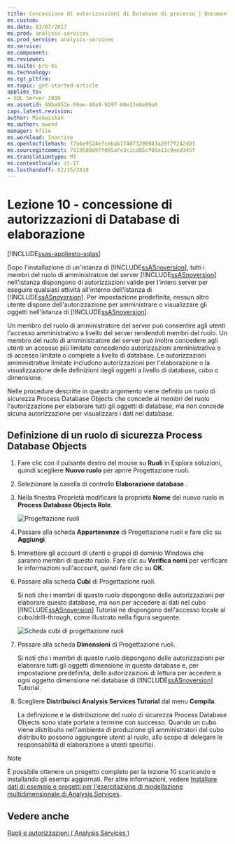 ```yaml
---
title: Concessione di autorizzazioni di Database di processo | Documenti Microsoft
ms.custom: 
ms.date: 03/07/2017
ms.prod: analysis-services
ms.prod_service: analysis-services
ms.service: 
ms.component: 
ms.reviewer: 
ms.suite: pro-bi
ms.technology: 
ms.tgt_pltfrm: 
ms.topic: get-started-article
applies_to:
- SQL Server 2016
ms.assetid: 69ba952e-09ae-49a9-9297-00e32e8e89a8
caps.latest.revision: 
author: Minewiskan
ms.author: owend
manager: kfile
ms.workload: Inactive
ms.openlocfilehash: f7a6e9524efcebab174073290983a20f7f242d81
ms.sourcegitcommit: 7519508d97f095afe3c1cd85cf09a13c9eed345f
ms.translationtype: MT
ms.contentlocale: it-IT
ms.lasthandoff: 02/15/2018
---
```

# <a name="lesson-10---granting-process-database-permissions"></a>Lezione 10 - concessione di autorizzazioni di Database di elaborazione
[!INCLUDE[ssas-appliesto-sqlas](../includes/ssas-appliesto-sqlas.md)]

Dopo l'installazione di un'istanza di [!INCLUDE[ssASnoversion](../includes/ssasnoversion-md.md)], tutti i membri del ruolo di amministratore del server [!INCLUDE[ssASnoversion](../includes/ssasnoversion-md.md)] nell'istanza dispongono di autorizzazioni valide per l'intero server per eseguire qualsiasi attività all'interno dell'istanza di [!INCLUDE[ssASnoversion](../includes/ssasnoversion-md.md)]. Per impostazione predefinita, nessun altro utente dispone dell'autorizzazione per amministrare o visualizzare gli oggetti nell'istanza di [!INCLUDE[ssASnoversion](../includes/ssasnoversion-md.md)].  
  
Un membro del ruolo di amministratore del server può consentire agli utenti l'accesso amministrativo a livello del server rendendoli membri del ruolo. Un membro del ruolo di amministratore del server può inoltre concedere agli utenti un accesso più limitato concedendo autorizzazioni amministrative o di accesso limitate o complete a livello di database. Le autorizzazioni amministrative limitate includono autorizzazioni per l'elaborazione o la visualizzazione delle definizioni degli oggetti a livello di database, cubo o dimensione.  
  
Nelle procedure descritte in questo argomento viene definito un ruolo di sicurezza Process Database Objects che concede ai membri del ruolo l'autorizzazione per elaborare tutti gli oggetti di database, ma non concede alcuna autorizzazione per visualizzare i dati nel database.  
  
## <a name="defining-a-process-database-objects-security-role"></a>Definizione di un ruolo di sicurezza Process Database Objects  
  
1.  Fare clic con il pulsante destro del mouse su **Ruoli** in Esplora soluzioni, quindi scegliere **Nuovo ruolo** per aprire Progettazione ruoli.  
  
2.  Selezionare la casella di controllo **Elaborazione database** .  
  
3.  Nella finestra Proprietà modificare la proprietà **Nome** del nuovo ruolo in **Process Database Objects Role**.  
  
    ![Progettazione ruoli](../analysis-services/media/l10-security-1.png "progettazione ruoli")  
  
4.  Passare alla scheda **Appartenenze** di Progettazione ruoli e fare clic su **Aggiungi**.  
  
5.  Immettere gli account di utenti o gruppi di dominio Windows che saranno membri di questo ruolo. Fare clic su **Verifica nomi** per verificare le informazioni sull'account, quindi fare clic su **OK**.  
  
6.  Passare alla scheda **Cubi** di Progettazione ruoli.  
  
    Si noti che i membri di questo ruolo dispongono delle autorizzazioni per elaborare questo database, ma non per accedere ai dati nel cubo [!INCLUDE[ssASnoversion](../includes/ssasnoversion-md.md)] Tutorial né dispongono dell'accesso locale al cubo/drill-through, come illustrato nella figura seguente.  
  
    ![Scheda cubi di progettazione ruoli](../analysis-services/media/l10-security-2.png "scheda cubi di progettazione ruoli")  
  
7.  Passare alla scheda **Dimensioni** di Progettazione ruoli.  
  
    Si noti che i membri di questo ruolo dispongono delle autorizzazioni per elaborare tutti gli oggetti dimensione in questo database e, per impostazione predefinita, delle autorizzazioni di lettura per accedere a ogni oggetto dimensione nel database di [!INCLUDE[ssASnoversion](../includes/ssasnoversion-md.md)] Tutorial.  
  
8.  Scegliere **Distribuisci Analysis Services Tutorial** dal menu **Compila**.  
  
    La definizione e la distribuzione del ruolo di sicurezza Process Database Objects sono state portate a termine con successo. Quando un cubo viene distribuito nell'ambiente di produzione gli amministratori del cubo distribuito possono aggiungere utenti al ruolo, allo scopo di delegare le responsabilità di elaborazione a utenti specifici.  
  
> [!NOTE]  
> È possibile ottenere un progetto completo per la lezione 10 scaricando e installando gli esempi aggiornati. Per altre informazioni, vedere [Installare dati di esempio e progetti per l'esercitazione di modellazione multidimensionale di Analysis Services](../analysis-services/install-sample-data-and-projects.md).  
  
## <a name="see-also"></a>Vedere anche  
[Ruoli e autorizzazioni &#40; Analysis Services &#41;](../analysis-services/multidimensional-models/roles-and-permissions-analysis-services.md)  
  
  
  
